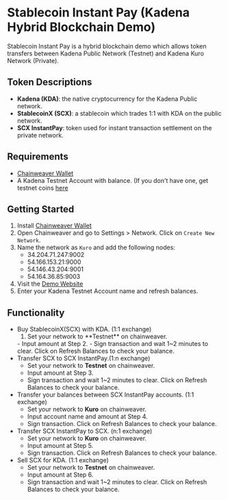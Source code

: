 # Stablecoin Instant Pay (Kadena Hybrid Blockchain Demo)
  Stablecoin Instant Pay is a hybrid blockchain demo which allows token transfers between Kadena Public Network (Testnet) and Kadena Kuro Network (Private).

## Token Descriptions  
  - **Kadena (KDA)**: the native cryptocurrency for the Kadena Public network.
  - **StablecoinX (SCX)**: a stablecoin which trades 1:1 with KDA on the public network.
  - **SCX InstantPay**: token used for instant transaction settlement on the private network.

## Requirements
 - [Chainweaver Wallet](https://www.kadena.io/chainweaver)
 - A Kadena Testnet Account with balance. (If you don't have one, get testnet coins [here](https://faucet.testnet.chainweb.com/)

## Getting Started
  1. Install [Chainweaver Wallet](https://www.kadena.io/chainweaver)
  2. Open Chainweaver and go to Settings > Network. Click on `Create New Network`.
  3. Name the network as `Kuro` and add the following nodes:
    <ul><li>34.204.71.247:9002</li>
      <li>54.166.153.21:9000</li>
      <li>54.146.43.204:9001</li>
      <li>54.164.36.85:9003</li></ul>
  4. Visit the [Demo Website](http://hybrid.chainweb.com/)
  5. Enter your Kadena Testnet Account name and refresh balances.

## Functionality
  * Buy StablecoinX(SCX) with KDA. (1:1 exchange)
      <ol><li>Set your network to **Testnet** on chainweaver.</li></ol>
      - Input amount at Step 2.
      - Sign transaction and wait 1~2 minutes to clear. Click on Refresh Balances to check your balance.
  * Transfer SCX to SCX InstantPay.(1:n exchange)
      - Set your network to **Testnet** on chainweaver.
      - Input amount at Step 3.
      - Sign transaction and wait 1~2 minutes to clear. Click on Refresh Balances to check your balance.
  * Transfer your balances between SCX InstantPay accounts. (1:1 exchange)
      - Set your network to **Kuro** on chainweaver.
      - Input account name and amount at Step 4.
      - Sign transaction. Click on Refresh Balances to check your balance.
  * Transfer SCX InstantPay to SCX. (n:1 exchange)
      - Set your network to **Kuro** on chainweaver.
      - Input amount at Step 5.
      - Sign transaction. Click on Refresh Balances to check your balance.
  * Sell SCX for KDA. (1:1 exchange)
      - Set your network to **Testnet** on chainweaver.
      - Input amount at Step 6.
      - Sign transaction and wait 1~2 minutes to clear. Click on Refresh Balances to check your balance.
